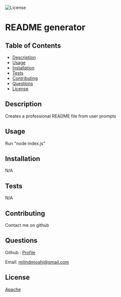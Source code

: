 
![License](https://img.shields.io/badge/License-Apache_2.0-D22128?style=for-the-badge)
# README generator

## Table of Contents
* [Description](#description)
* [Usage](#usage)
* [Installation](#installation)
* [Tests](#tests)
* [Contributing](#contributing)
* [Questions](#questions)
* [License](#license)

## Description
Creates a professional README file from user prompts

## Usage
Run "node index.js"

## Installation
N/A

## Tests
N/A

## Contributing
Contact me on github

## Questions
Github : [Profile](https://github.com/milindmjoshi)

Email: [milindmjoshi@gmail.com](mailto:milindmjoshi@gmail.com)
 
## License
[Apache](https://opensource.org/licenses/Apache-2.0)
    
